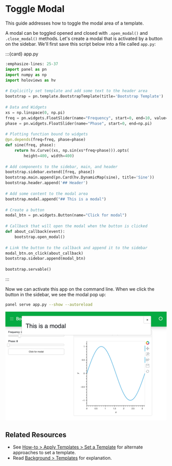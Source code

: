 # Toggle Modal

This guide addresses how to toggle the modal area of a template.

A modal can be toggled opened and closed with `.open_modal()` and `.close_modal()` methods. Let's create a modal that is activated by a button on the sidebar. We'll first save this script below into a file called `app.py`:

:::{card} app.py
```python
:emphasize-lines: 25-37
import panel as pn
import numpy as np
import holoviews as hv

# Explicitly set template and add some text to the header area
bootstrap = pn.template.BootstrapTemplate(title='Bootstrap Template')

# Data and Widgets
xs = np.linspace(0, np.pi)
freq = pn.widgets.FloatSlider(name="Frequency", start=0, end=10, value=2)
phase = pn.widgets.FloatSlider(name="Phase", start=0, end=np.pi)

# Plotting function bound to widgets
@pn.depends(freq=freq, phase=phase)
def sine(freq, phase):
    return hv.Curve((xs, np.sin(xs*freq+phase))).opts(
        height=400, width=400)

# Add components to the sidebar, main, and header
bootstrap.sidebar.extend([freq, phase])
bootstrap.main.append(pn.Card(hv.DynamicMap(sine), title='Sine'))
bootstrap.header.append('## Header')

# Add some content to the modal area
bootstrap.modal.append("## This is a modal")

# Create a button
modal_btn = pn.widgets.Button(name="Click for modal")

# Callback that will open the modal when the button is clicked
def about_callback(event):
    bootstrap.open_modal()

# Link the button to the callback and append it to the sidebar
modal_btn.on_click(about_callback)
bootstrap.sidebar.append(modal_btn)

bootstrap.servable()
```
:::

Now we can activate this app on the command line. When we click the button in the sidebar, we see the modal pop up:

```bash
panel serve app.py --show --autoreload
```

<img src="../../_static/template_arrange_modal.png" alt="example panel app with an active modal">

## Related Resources

- See [How-to > Apply Templates > Set a Template](./template_set.md) for alternate approaches to set a template.
- Read [Background > Templates](../../background/templates/templates_overview.md) for explanation.
